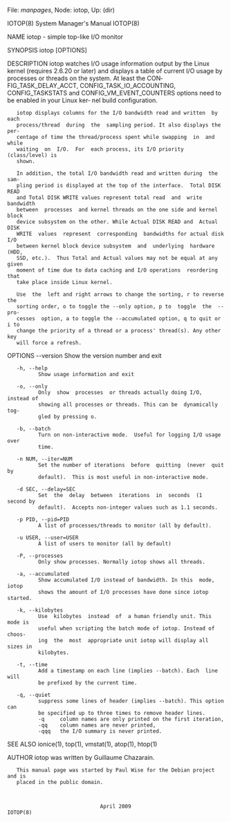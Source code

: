 File: *manpages*,  Node: iotop,  Up: (dir)

IOTOP(8)                    System Manager's Manual                   IOTOP(8)



NAME
       iotop - simple top-like I/O monitor

SYNOPSIS
       iotop [OPTIONS]

DESCRIPTION
       iotop  watches  I/O  usage  information  output  by  the  Linux  kernel
       (requires 2.6.20 or later) and displays a table of current I/O usage by
       processes   or   threads   on   the   system.   At   least   the   CON‐
       FIG_TASK_DELAY_ACCT,  CONFIG_TASK_IO_ACCOUNTING,  CONFIG_TASKSTATS  and
       CONFIG_VM_EVENT_COUNTERS  options need to be enabled in your Linux ker‐
       nel build configuration.

       iotop displays columns for the I/O bandwidth read and written  by  each
       process/thread  during  the  sampling period. It also displays the per‐
       centage of time the thread/process spent while swapping  in  and  while
       waiting  on  I/O.  For  each process, its I/O priority (class/level) is
       shown.

       In addition, the total I/O bandwidth read and written during  the  sam‐
       pling period is displayed at the top of the interface.  Total DISK READ
       and Total DISK WRITE values represent total read  and  write  bandwidth
       between  processes  and kernel threads on the one side and kernel block
       device subsystem on the other. While Actual DISK READ and  Actual  DISK
       WRITE  values  represent  corresponding  bandwidths for actual disk I/O
       between kernel block device subsystem  and  underlying  hardware  (HDD,
       SSD, etc.).  Thus Total and Actual values may not be equal at any given
       moment of time due to data caching and I/O operations  reordering  that
       take place inside Linux kernel.

       Use  the  left and right arrows to change the sorting, r to reverse the
       sorting order, o to toggle the --only option, p to  toggle  the  --pro‐
       cesses  option, a to toggle the --accumulated option, q to quit or i to
       change the priority of a thread or a process' thread(s). Any other  key
       will force a refresh.

OPTIONS
       --version
              Show the version number and exit

       -h, --help
              Show usage information and exit

       -o, --only
              Only  show  processes  or threads actually doing I/O, instead of
              showing all processes or threads. This can be  dynamically  tog‐
              gled by pressing o.

       -b, --batch
              Turn on non-interactive mode.  Useful for logging I/O usage over
              time.

       -n NUM, --iter=NUM
              Set the number of iterations  before  quitting  (never  quit  by
              default).  This is most useful in non-interactive mode.

       -d SEC, --delay=SEC
              Set  the  delay  between  iterations  in  seconds  (1  second by
              default).  Accepts non-integer values such as 1.1 seconds.

       -p PID, --pid=PID
              A list of processes/threads to monitor (all by default).

       -u USER, --user=USER
              A list of users to monitor (all by default)

       -P, --processes
              Only show processes. Normally iotop shows all threads.

       -a, --accumulated
              Show accumulated I/O instead of bandwidth. In this  mode,  iotop
              shows the amount of I/O processes have done since iotop started.

       -k, --kilobytes
              Use  kilobytes  instead  of  a human friendly unit. This mode is
              useful when scripting the batch mode of iotop. Instead of choos‐
              ing  the  most  appropriate unit iotop will display all sizes in
              kilobytes.

       -t, --time
              Add a timestamp on each line (implies --batch). Each  line  will
              be prefixed by the current time.

       -q, --quiet
              suppress some lines of header (implies --batch). This option can
              be specified up to three times to remove header lines.
              -q     column names are only printed on the first iteration,
              -qq    column names are never printed,
              -qqq   the I/O summary is never printed.

SEE ALSO
       ionice(1), top(1), vmstat(1), atop(1), htop(1)

AUTHOR
       iotop was written by Guillaume Chazarain.

       This manual page was started by Paul Wise for the Debian project and is
       placed in the public domain.



                                  April 2009                          IOTOP(8)
